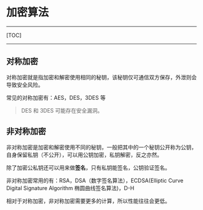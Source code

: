 # 加密算法

---

[TOC]

---



## 对称加密

对称加密就是指加密和解密使用相同的秘钥，该秘钥仅可通信双方保存，外泄则会导致安全风险。

常见的对称加密有：AES，DES，3DES 等

> DES 和 3DES 可能存在安全漏洞。



## 非对称加密

非对称加密是加密和解密使用不同的秘钥，一般把其中的一个秘钥公开称为公钥，自身保留私钥（不公开），可以用公钥加密，私钥解密，反之亦然。

除了加密公私钥还可以用来做**签名**，只有私钥能签名，公钥验证签名。

非对称加密常用的有：RSA，DSA（数字签名算法），ECDSA(Elliptic Curve Digital Signature Algorithm 椭圆曲线签名算法)，D-H 

相对于对称加密，非对称加密需要更多的计算，所以性能往往会更低。

